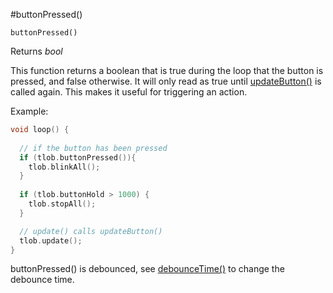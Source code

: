 #buttonPressed()

`buttonPressed()`

Returns *bool*

This function returns a boolean that is true during the loop that the button is pressed, and false otherwise. It will only read as true until [updateButton()](updateButton) is called again. This makes it useful for triggering an action.

Example:

```cpp
void loop() {
  
  // if the button has been pressed
  if (tlob.buttonPressed()){
    tlob.blinkAll();
  }
  
  if (tlob.buttonHold > 1000) {
    tlob.stopAll();
  }

  // update() calls updateButton()
  tlob.update();
}
```

buttonPressed() is debounced, see [debounceTime()](debounceTime) to change the debounce time.